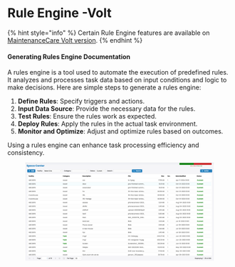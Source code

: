 # Rule Engine -Volt



{% hint style="info" %}
Certain Rule Engine features are available on [MaintenanceCare Volt version](https://www.maintenancecare.com/cmms-features/pricing).
{% endhint %}

#### Generating Rules Engine Documentation

A rules engine is a tool used to automate the execution of predefined rules. It analyzes and processes task data based on input conditions and logic to make decisions. Here are simple steps to generate a rules engine:

1. **Define Rules**: Specify triggers and actions.
2. **Input Data Source**: Provide the necessary data for the rules.
3. **Test Rules**: Ensure the rules work as expected.
4. **Deploy Rules**: Apply the rules in the actual task environment.
5. **Monitor and Optimize**: Adjust and optimize rules based on outcomes.

Using a rules engine can enhance task processing efficiency and consistency.

<figure><img src="../../.gitbook/assets/image (2).png" alt=""><figcaption></figcaption></figure>

